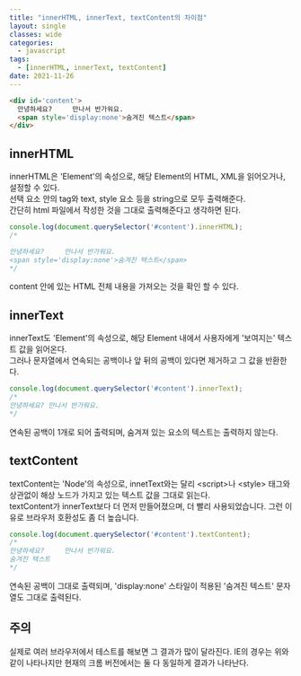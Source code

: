 ```yaml
---
title: "innerHTML, innerText, textContent의 차이점"
layout: single
classes: wide
categories:
  - javascript
tags:
  - [innerHTML, innerText, textContent]
date: 2021-11-26
---
```


```html
<div id='content'>
  안녕하세요?     만나서 반가워요.
  <span style='display:none'>숨겨진 텍스트</span>
</div>
```

## innerHTML
innerHTML은 'Element'의 속성으로, 해당 Element의 HTML, XML을 읽어오거나, 설정할 수 있다.  
선택 요소 안의 tag와 text, style 요소 등을 string으로 모두 출력해준다.  
간단히 html 파일에서 작성한 것을 그대로 출력해준다고 생각하면 된다.
```javascript
console.log(document.querySelector('#content').innerHTML);
/*

안녕하세요?     만나서 반가워요.
<span style='display:none'>숨겨진 텍스트</span>
*/
```
content 안에 있는 HTML 전체 내용을 가져오는 것을 확인 할 수 있다.

## innerText
innerText도 'Element'의 속성으로, 해당 Element 내에서 사용자에게 '보여지는' 텍스트 값을 읽어온다.  
그러나 문자열에서 연속되는 공백이나 앞 뒤의 공백이 있다면 제거하고 그 값을 반환한다.
```javascript
console.log(document.querySelector('#content').innerText);
/*
안녕하세요? 만나서 반가워요.
*/
```
연속된 공백이 1개로 되어 출력되며, 숨겨져 있는 요소의 텍스트는 출력하지 않는다.

## textContent
textContent는 'Node'의 속성으로, innetText와는 달리 &lt;script&gt;나 &lt;style&gt; 태그와 상관없이 해상 노드가 가지고 있는 텍스트 값을 그대로 읽는다.  
textContent가 innerText보다 더 먼저 만들어졌으며, 더 빨리 사용되었습니다. 그런 이유로 브라우저 호환성도 좀 더 높습니다.
```javascript
console.log(document.querySelector('#content').textContent);
/*
안녕하세요?     만나서 반가워요.
숨겨진 텍스트
*/
```
연속된 공백이 그대로 출력되며, 'display:none' 스타일이 적용된 '숨겨진 텍스트' 문자열도 그대로 출력된다.

## 주의
실제로 여러 브라우저에서 테스트를 해보면 그 결과가 많이 달라진다. IE의 경우는 위와 같이 나타나지만 현재의 크롬 버전에서는 둘 다 동일하게 결과가 나타난다.